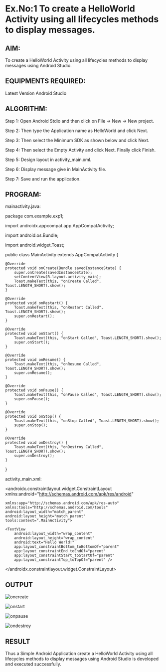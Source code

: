 # Ex.No:1 To create a HelloWorld Activity using all lifecycles methods to display messages.


## AIM:

To create a HelloWorld Activity using all lifecycles methods to display messages using Android Studio.

## EQUIPMENTS REQUIRED:

Latest Version Android Studio

## ALGORITHM:

Step 1: Open Android Stdio and then click on File -> New -> New project.

Step 2: Then type the Application name as HelloWorld and click Next. 

Step 3: Then select the Minimum SDK as shown below and click Next.

Step 4: Then select the Empty Activity and click Next. Finally click Finish.

Step 5: Design layout in activity_main.xml.

Step 6: Display message give in MainActivity file.

Step 7: Save and run the application.

## PROGRAM:

mainactivity.java:

package com.example.exp1;

import androidx.appcompat.app.AppCompatActivity;

import android.os.Bundle;

import android.widget.Toast;

public class MainActivity extends AppCompatActivity {

    @Override
    protected void onCreate(Bundle savedInstanceState) {
        super.onCreate(savedInstanceState);
        setContentView(R.layout.activity_main);
        Toast.makeText(this, "onCreate Called", Toast.LENGTH_SHORT).show();
    }

    @Override
    protected void onRestart() {
        Toast.makeText(this, "onRestart Called", Toast.LENGTH_SHORT).show();
        super.onRestart();
    }

    @Override
    protected void onStart() {
        Toast.makeText(this, "onStart Called", Toast.LENGTH_SHORT).show();
        super.onStart();
    }

    @Override
    protected void onResume() {
        Toast.makeText(this, "onResume Called", Toast.LENGTH_SHORT).show();
        super.onResume();
    }

    @Override
    protected void onPause() {
        Toast.makeText(this, "onPause Called", Toast.LENGTH_SHORT).show();
        super.onPause();
    }

    @Override
    protected void onStop() {
        Toast.makeText(this, "onStop Called", Toast.LENGTH_SHORT).show();
        super.onStop();
    }

    @Override
    protected void onDestroy() {
        Toast.makeText(this, "onDestroy Called", Toast.LENGTH_SHORT).show();
        super.onDestroy();
    }
}

activity_main.xml:

<?xml version="1.0" encoding="utf-8"?>

<androidx.constraintlayout.widget.ConstraintLayout xmlns:android="http://schemas.android.com/apk/res/android"

    xmlns:app="http://schemas.android.com/apk/res-auto"
    xmlns:tools="http://schemas.android.com/tools"
    android:layout_width="match_parent"
    android:layout_height="match_parent"
    tools:context=".MainActivity">

    <TextView
        android:layout_width="wrap_content"
        android:layout_height="wrap_content"
        android:text="Hello World!"
        app:layout_constraintBottom_toBottomOf="parent"
        app:layout_constraintEnd_toEndOf="parent"
        app:layout_constraintStart_toStartOf="parent"
        app:layout_constraintTop_toTopOf="parent" />

</androidx.constraintlayout.widget.ConstraintLayout>

## OUTPUT

![oncreate](https://github.com/suryacse05/Mobile-Application-Development/assets/127175503/436cac20-bf54-4cec-8102-9caba7e6213d)




![onstart](https://github.com/suryacse05/Mobile-Application-Development/assets/127175503/e45f7b88-91f3-4090-adc8-a630d366f34e)




![onpause](https://github.com/suryacse05/Mobile-Application-Development/assets/127175503/7f9a04ae-5945-4faf-aedf-990be51f6afe)




![ondestroy](https://github.com/suryacse05/Mobile-Application-Development/assets/127175503/99b39d24-7b83-4c1e-a173-2dc06ad1eb4d)








## RESULT
Thus a Simple Android Application create a HelloWorld Activity using all lifecycles methods to display messages using Android Studio is developed and executed successfully.

